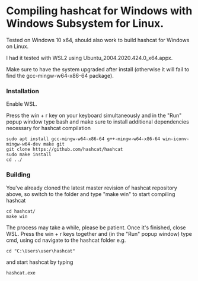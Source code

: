 # Compiling hashcat for Windows with Windows Subsystem for Linux.

Tested on Windows 10 x64, should also work to build hashcat for Windows on Linux.

I had it tested with WSL2 using Ubuntu_2004.2020.424.0_x64.appx.

Make sure to have the system upgraded after install (otherwise it will fail to find the gcc-mingw-w64-x86-64 package).

### Installation ###

Enable WSL.

Press the win + r key on your keyboard simultaneously and in the "Run" popup window type bash and make sure to install additional dependencies necessary for hashcat compilation
```
sudo apt install gcc-mingw-w64-x86-64 g++-mingw-w64-x86-64 win-iconv-mingw-w64-dev make git
git clone https://github.com/hashcat/hashcat
sudo make install
cd ../
```

### Building ###

You've already cloned the latest master revision of hashcat repository above, so switch to the folder and type "make win" to start compiling hashcat
```
cd hashcat/
make win
```

The process may take a while, please be patient. Once it's finished, close WSL.
Press the win + r keys together and (in the "Run" popup window) type cmd, using cd navigate to the hashcat folder e.g.
```
cd "C:\Users\user\hashcat"
```
and start hashcat by typing
```
hashcat.exe
```
